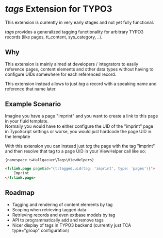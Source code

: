 # *tags* Extension for TYPO3

This extension is currently in very early stages and not yet fully functional.

*tags* provides a generalized tagging functionality for arbitrary TYPO3 records (like pages, tt_content, sys_category, ..).

## Why

This extension is mainly aimed at developers / integrators to easily reference pages, content elements and other data types without 
having to configure UIDs somewhere for each referenced record.

This extension instead allows to just *tag* a record with a speaking name and reference that name later.

## Example Scenario

Imagine you have a page "Imprint" and you want to create a link to this page in your fluid template.  
Normally you would have to either configure the UID of the "imprint" page in TypoScript settings or worse, you would just hardcode the page UID in the template

With this extension you can instead just *tag* the page with the tag "imprint" and then resolve that tag to a page UID in your ViewHelper call like so:

```html
{namespace t=Hallgaeuer\Tags\ViewHelpers}

<f:link.page pageUid="{t:tagged.uid(tag: 'imprint', type: 'pages')}">
    Imprint
</f:link.page>
```

## Roadmap

* Tagging and rendering of content elements by tag
* Scoping when retrieving tagged data
* Retrieving records and even extbase models by tag
* API to programmatically add and remove tags 
* Nicer display of tags in TYPO3 backend (currently just TCA type="group" configuration)